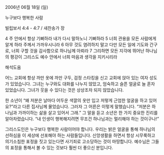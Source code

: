 2006년 06월 18일 (일)

누구보다 행복한 사람



빌립보서 4:4 - 4:7 / 새찬송가  장


4 주 안에서 항상 기뻐하라 내가 다시 말하노니 기뻐하라 5 너희 관용을 모든 사람에게 알게 하라 주께서 가까우시니라 6 아무 것도 염려하지 말고 다만 모든 일에 기도와 간구로, 너희 구할 것을 감사함으로 하나님께 아뢰라 7 그리하면 모든 지각에 뛰어난 하나님의 평강이 그리스도 예수 안에서 너희 마음과 생각을 지키시리라

해석도움





어느 교회에 항상 까만 옷에 까만 구두, 검정 스타킹을 신고 교회에 앉아 있는 여자 성도가 있었습니다. 그녀는 누구와도 대화를 나누지 않았고, 엄숙하고 슬픈 얼굴로 늘 혼자 있었습니다. 그녀가 웃을 수 있다는 것은 상상조차 되지 않았습니다.

한 소년이 “왜 저분은 날마다 어두운 색깔의 옷만 입고 저렇게 근엄한 얼굴을 하고 있어요?”라고 다른 집사님께 물었습니다. 그러자 그 어른은 이렇게 말했습니다. “저분은 하나님과 가까이하는 삶을 살고 있어서 그래.” 그 말을 듣고 소년은 한 가지 중요한 진리를 알아차렸습니다. “내 인생이 행복해지려면 무조건 하나님과는 멀리해야 하는 것이구나!”

그리스도인은 누구보다 행복한 사람이어야 합니다. 우리는 밝은 얼굴을 통해 하나님의 선하심을 이 세상에 선포해야 하는 사람들입니다. 신앙생활을 하면서 항상 시무룩하고 의기소침한 표정을 짓고 있는다면 사기죄로 고소당하는 것이 마땅합니다. 예수님은 그들의 표정을 통해서 볼 수 있는 것보다 훨씬 더 좋으신 분입니다.